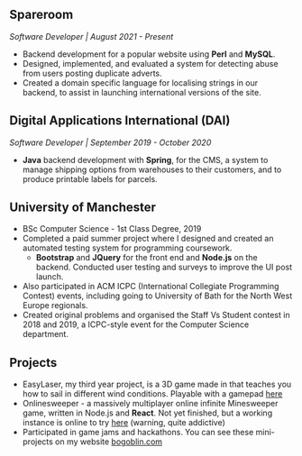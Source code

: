 ## Spareroom 
*Software Developer | August 2021 - Present*

- Backend development for a popular website using **Perl** and **MySQL**.
- Designed, implemented, and evaluated a system for detecting abuse from users posting duplicate adverts.
- Created a domain specific language for localising strings in our backend, to assist in launching international versions of the site.

## Digital Applications International (DAI)
*Software Developer | September 2019 - October 2020*

- **Java** backend development with **Spring**, for the CMS, a system to manage shipping options from warehouses to their customers, and to produce printable labels for parcels.

## University of Manchester

- BSc Computer Science - 1st Class Degree, 2019
- Completed a paid summer project where I designed and created an automated testing system for programming coursework.
  - **Bootstrap** and **JQuery** for the front end and **Node.js** on the backend. Conducted user testing and surveys to improve the UI post launch.
- Also participated in ACM ICPC (International Collegiate Programming Contest) events, including going to University of Bath for the North West Europe regionals.
- Created original problems and organised the Staff Vs Student contest in 2018 and 2019, a ICPC-style event for the Computer Science department.

## Projects

- EasyLaser, my third year project, is a 3D game made in that teaches you how to sail in different wind conditions. Playable with a gamepad [here](https://bogoblin.com/games/2019/05/11/EasyLaser.html)
- Onlinesweeper - a massively multiplayer online infinite Minesweeper game, written in Node.js and **React**. Not yet finished, but a working instance is online to try [here](https://onlinesweeper-5i7y9.ondigitalocean.app/) (warning, quite addictive)
- Participated in game jams and hackathons. You can see these mini-projects on my website [bogoblin.com](https://bogoblin.com)